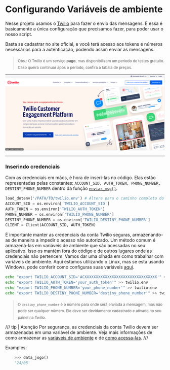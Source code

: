 # Configurando Variáveis de ambiente

Nesse projeto usamos o [Twilio](https://www.twilio.com/pt-br) para fazer o envio das mensagens.
E essa é basicamente a única configuração que precisamos fazer, para poder usar o nosso script.

Basta se cadastrar no site oficial, e você terá acesso aos tokens e números necessários para a autenticação, podendo assim enviar as mensagens.

><sub> Obs.: O Twilio é um serviço **pago**, mas disponibilizam um período de testes gratuito. Caso queira continuar após o período, confira a tabala de preços.</sub> 

![Imagem Twilio](../assets/imagen_twilio.png)

---

### **Inserindo credenciais**

Com as credenciais em mãos, é hora de inseri-las no código. Elas estão representadas pelas constantes: `ACCOUNT_SID, AUTH_TOKEN, PHONE_NUMBER, DESTINY_PHONE_NUMBER` dentro da função [`enviar_msg()`](../API/functions.md).

```python title="app/functions.py"
load_dotenv('/PATH/TO/twilio.env') # Altere para o caminho completo do seu arquivo twilio.env
ACCOUNT_SID = os.environ['TWILIO_ACCOUNT_SID']
AUTH_TOKEN = os.environ['TWILIO_AUTH_TOKEN']
PHONE_NUMBER = os.environ['TWILIO_PHONE_NUMBER']
DESTINY_PHONE_NUMBER = os.environ['TWILIO_DESTINY_PHONE_NUMBER']
CLIENT = Client(ACCOUNT_SID, AUTH_TOKEN)
```

É importante manter as credenciais da conta Twilio seguras, armazenando-as de maneira a impedir o acesso não autorizado. Um método comum é armazená-las em variáveis de ambiente que são acessadas no seu aplicativo. Isso os mantém fora do código e de outros lugares onde as credenciais não pertencem. Vamos dar uma olhada em como trabalhar com variáveis de ambiente. Aqui estamos utilizando o Linux, mas se esta usando Windows, pode conferir como configuras suas variáveis [aqui](https://www.twilio.com/docs/usage/secure-credentials). 


```bash title="bash"
echo "export TWILIO_ACCOUNT_SID='ACXXXXXXXXXXXXXXXXXXXXXXXXXXXXXXXX'" > twilio.env
echo "export TWILIO_AUTH_TOKEN='your_auth_token'" >> twilio.env
echo "export TWILIO_PHONE_NUMBER='your_phone_number'" >> twilio.env
echo "export TWILIO_DESTINY_PHONE_NUMBER='destiny_phone_number'" >> twilio.env
```

><sub> O `destiny_phone_number` é o número para onde será enviada a mensagem, mas não pode ser qualquer número. Ele deve ser devidamente cadastrado e ativado no seu painel na Twilio.</sub>


/// tip | Atenção
Por segurança, as credenciais da conta Twilio devem ser armazenadas em uma variável de ambiente.
Veja mais informações de como armazenar as [variáveis de ambiente](https://www.twilio.com/docs/usage/secure-credentials) e de [como acessa-las](https://www.twilio.com/blog/environment-variables-python).
///  


Examples:
```python
    >>> data_jogo()
    '24/05'
```